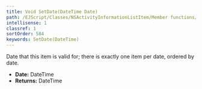 ```yaml
---
title: Void SetDate(DateTime Date)
path: /EJScript/Classes/NSActivityInformationListItem/Member functions/Void SetDate(DateTime p_0)
intellisense: 1
classref: 1
sortOrder: 584
keywords: SetDate(DateTime)
---
```



Date that this item is valid for; there is exactly one item per date, ordered by date.



* **Date:** DateTime
* **Returns:** DateTime


